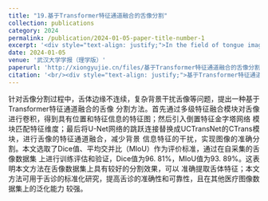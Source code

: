 ```yaml
---
title: "19.基于Transformer特征通道融合的舌像分割"
collection: publications
category: 2024
permalink: /publication/2024-01-05-paper-title-number-1
excerpt: '<div style="text-align: justify;">In the field of tongue image segmentation, researchers have proposed a novel Transformer-based feature channel fusion method, which significantly improves segmentation accuracy and reliability.</div>'
date: 2024-01-05
venue: '武汉大学学报（理学版）'
paperurl: 'http://xiongyujie.cn/files/基于Transformer特征通道融合的舌像分割_薛玮珠.pdf'
citation: '<br/><div style="text-align: justify;">基于Transformer特征通道融合的舌像分割, 薛玮珠*, 张博, 姚瑶, 熊玉洁, 夏春明 ,武汉大学学报（理学版）,2024,70(6),704-714.</div>'
---
```


<div style="text-align: justify;">针对舌像分割过程中，舌体边缘不连续，复杂背景干扰舌像等问题，提出一种基于Transformer特征通道融合的舌像 分割方法。首先通过多级特征融合模块对舌像进行卷积，得到具有位置和特征信息的特征图；然后引入倒置特征金字塔网络 模块匹配特征维度；最后将U-Net网络的跳跃连接替换成UCTransNet的CTrans模块，进行舌像的特征通道融合，减少背景 信息特征的干扰，实现图像的准确分割。本文选取了Dice值、平均交并比（MIoU）作为评价标准，通过在自采集的舌像数据集 上进行训练评估和验证，Dice值为96. 81%，MIoU值为93. 89%。这表明本文方法在舌像数据集上具有较好的分割效果，可以 准确提取舌体特征；本文方法可用于舌诊的标准化研究，提高舌诊的准确性和可靠性，且在其他医疗图像数据集上的泛化能力 较强。</div>

<br/>
